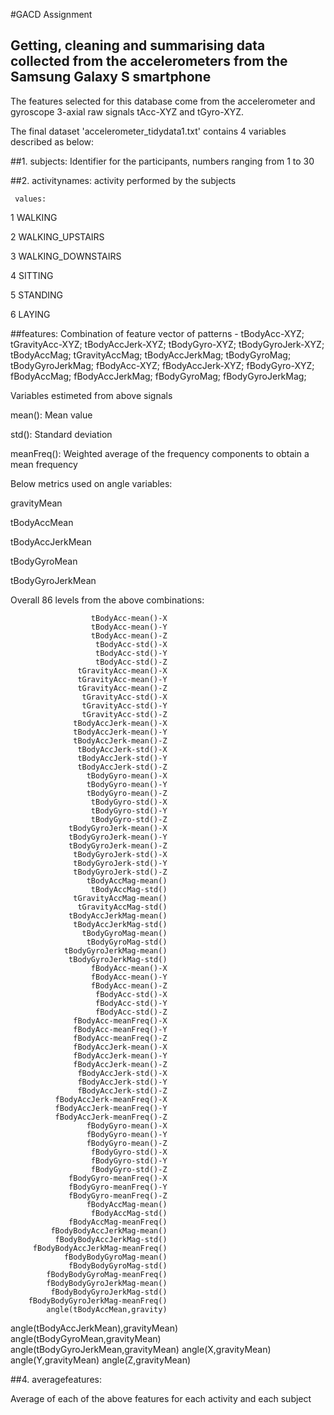 #GACD Assignment

## Getting, cleaning and summarising data collected from the accelerometers from the Samsung Galaxy S smartphone

The features selected for this database come from the accelerometer and gyroscope 3-axial raw signals tAcc-XYZ and tGyro-XYZ.

The final dataset 'accelerometer_tidydata1.txt' contains 4 variables described as below:

##1. subjects: 
Identifier for the participants, numbers ranging from 1 to 30

##2. activitynames: 
activity performed by the subjects

     values:
     
1 WALKING

2 WALKING_UPSTAIRS

3 WALKING_DOWNSTAIRS

4 SITTING

5 STANDING

6 LAYING

##features: Combination of feature vector of patterns -
tBodyAcc-XYZ;
tGravityAcc-XYZ;
tBodyAccJerk-XYZ;
tBodyGyro-XYZ;
tBodyGyroJerk-XYZ;
tBodyAccMag;
tGravityAccMag;
tBodyAccJerkMag;
tBodyGyroMag;
tBodyGyroJerkMag;
fBodyAcc-XYZ;
fBodyAccJerk-XYZ;
fBodyGyro-XYZ;
fBodyAccMag;
fBodyAccJerkMag;
fBodyGyroMag;
fBodyGyroJerkMag;

Variables estimeted from above signals

mean(): Mean value

std(): Standard deviation

meanFreq(): Weighted average of the frequency components to obtain a mean frequency

Below metrics used on angle variables:

gravityMean

tBodyAccMean

tBodyAccJerkMean

tBodyGyroMean

tBodyGyroJerkMean

Overall 86 levels from the above combinations:

                      tBodyAcc-mean()-X
                      tBodyAcc-mean()-Y
                      tBodyAcc-mean()-Z
                       tBodyAcc-std()-X
                       tBodyAcc-std()-Y
                       tBodyAcc-std()-Z
                   tGravityAcc-mean()-X
                   tGravityAcc-mean()-Y
                   tGravityAcc-mean()-Z
                    tGravityAcc-std()-X
                    tGravityAcc-std()-Y
                    tGravityAcc-std()-Z
                  tBodyAccJerk-mean()-X
                  tBodyAccJerk-mean()-Y
                  tBodyAccJerk-mean()-Z
                   tBodyAccJerk-std()-X
                   tBodyAccJerk-std()-Y
                   tBodyAccJerk-std()-Z
                     tBodyGyro-mean()-X
                     tBodyGyro-mean()-Y
                     tBodyGyro-mean()-Z
                      tBodyGyro-std()-X
                      tBodyGyro-std()-Y
                      tBodyGyro-std()-Z
                 tBodyGyroJerk-mean()-X
                 tBodyGyroJerk-mean()-Y
                 tBodyGyroJerk-mean()-Z
                  tBodyGyroJerk-std()-X
                  tBodyGyroJerk-std()-Y
                  tBodyGyroJerk-std()-Z
                     tBodyAccMag-mean()
                      tBodyAccMag-std()
                  tGravityAccMag-mean()
                   tGravityAccMag-std()
                 tBodyAccJerkMag-mean()
                  tBodyAccJerkMag-std()
                    tBodyGyroMag-mean()
                     tBodyGyroMag-std()
                tBodyGyroJerkMag-mean()
                 tBodyGyroJerkMag-std()
                      fBodyAcc-mean()-X
                      fBodyAcc-mean()-Y
                      fBodyAcc-mean()-Z
                       fBodyAcc-std()-X
                       fBodyAcc-std()-Y
                       fBodyAcc-std()-Z
                  fBodyAcc-meanFreq()-X
                  fBodyAcc-meanFreq()-Y
                  fBodyAcc-meanFreq()-Z
                  fBodyAccJerk-mean()-X
                  fBodyAccJerk-mean()-Y
                  fBodyAccJerk-mean()-Z
                   fBodyAccJerk-std()-X
                   fBodyAccJerk-std()-Y
                   fBodyAccJerk-std()-Z
              fBodyAccJerk-meanFreq()-X
              fBodyAccJerk-meanFreq()-Y
              fBodyAccJerk-meanFreq()-Z
                     fBodyGyro-mean()-X
                     fBodyGyro-mean()-Y
                     fBodyGyro-mean()-Z
                      fBodyGyro-std()-X
                      fBodyGyro-std()-Y
                      fBodyGyro-std()-Z
                 fBodyGyro-meanFreq()-X
                 fBodyGyro-meanFreq()-Y
                 fBodyGyro-meanFreq()-Z
                     fBodyAccMag-mean()
                      fBodyAccMag-std()
                 fBodyAccMag-meanFreq()
             fBodyBodyAccJerkMag-mean()
              fBodyBodyAccJerkMag-std()
         fBodyBodyAccJerkMag-meanFreq()
                fBodyBodyGyroMag-mean()
                 fBodyBodyGyroMag-std()
            fBodyBodyGyroMag-meanFreq()
            fBodyBodyGyroJerkMag-mean()
             fBodyBodyGyroJerkMag-std()
        fBodyBodyGyroJerkMag-meanFreq()
            angle(tBodyAccMean,gravity)
   angle(tBodyAccJerkMean),gravityMean)
       angle(tBodyGyroMean,gravityMean)
   angle(tBodyGyroJerkMean,gravityMean)
                   angle(X,gravityMean)
                   angle(Y,gravityMean)
                   angle(Z,gravityMean)
                   
  ##4. averagefeatures:
  
  Average of each of the above features for each activity and each subject
